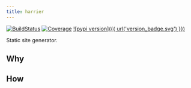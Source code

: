 ```yaml
---
title: harrier
---
```


[![BuildStatus](https://travis-ci.org/samuelcolvin/harrier.svg?branch=master)](https://travis-ci.org/samuelcolvin/harrier)
[![Coverage](https://codecov.io/gh/samuelcolvin/harrier/branch/master/graph/badge.svg)](https://codecov.io/gh/samuelcolvin/harrier)
[![pypi version]({{ url('version_badge.svg') }})](https://pypi.org/project/harrier/)

Static site generator.

## Why

## How
